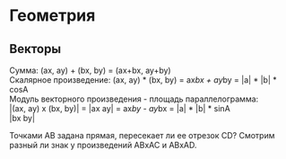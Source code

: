 # Геометрия

## Векторы
Сумма: (ax, ay) + (bx, by) = (ax+bx, ay+by)  
Скалярное произведение: (ax, ay) * (bx, by) = ax*bx + ay*by = |a| * |b| * cosA  
Модуль векторного произведения - площадь параллелограмма:  
|(ax, ay) х (bx, by)| = |ax ay| = ax*by - ay*bx = |a| * |b| * sinA  
                        |bx by|  

Точками AB задана прямая, пересекает ли ее отрезок CD? 
Смотрим разный ли знак у произведений ABxAC и ABxAD.  
